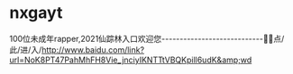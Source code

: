 # nxgayt
100位未成年rapper,2021仙踪林入口欢迎您----------------------------🤧🤧点/此/进/入/http://www.baidu.com/link?url=NoK8PT47PahMhFH8Vie_jnciyIKNTTtVBQKpill6udK&amp;wd
